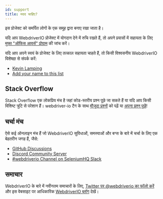 ```yaml
---
id: support
title: मदद चाहिए?
---
```


इस प्रोजेक्ट को समर्पित लोगों के एक समूह द्वारा बनाए रखा जाता है।

यदि आप WebdriverIO प्रोजेक्ट में योगदान देने में रुचि रखते हैं, तो अपने प्रयासों में सहायता के लिए [मुफ्त "ऑफिस आवर्स" प्रोग्राम](/blog/2020/07/01/office-hours) की जांच करें।

यदि आप अपने स्वयं के प्रोजेक्ट के लिए तत्काल सहायता चाहते हैं, तो किसी विश्वसनीय WebdriverIO विशेषज्ञ से संपर्क करें:

- [Kevin Lamping](https://www.codementor.io/@kevinlamping)
- [Add your name to this list](https://github.com/webdriverio/webdriverio/edit/master/website/docs/Support.md)

## Stack Overflow

Stack Overflow एक लोकप्रिय मंच है जहां कोड-स्तरीय प्रश्न पूछे जा सकते हैं या यदि आप किसी विशिष्ट त्रुटि से परेशान हैं। webdriver-io टैग के साथ [मौजूदा प्रश्नों](https://stackoverflow.com/questions/tagged/webdriver-io) को पढ़ें या [अपना प्रश्न पूछें](https://stackoverflow.com/questions/ask?tags=webdriver-io)!

## चर्चा मंच

ऐसे कई ऑनलाइन मंच हैं जो WebdriverIO सुविधाओं, समस्याओं और बग्स के बारे में चर्चा के लिए एक बेहतरीन जगह हैं, जैसे:

- [GitHub Discussions](https://github.com/webdriverio/webdriverio/discussions)
- [Discord Community Server](https://discord.webdriver.io)
- [#webdriverio Channel on SeleniumHQ Slack](https://join.slack.com/t/seleniumhq/shared_invite/zt-vv33sc0w-VKKQop3WDV_lfrLXGGHvDw)

## समाचार

WebdriverIO के बारे में नवीनतम समाचारों के लिए, [Twitter पर @webdriverio का फॉलो करें](https://twitter.com/webdriverio) और इस वेबसाइट पर आधिकारिक [WebdriverIO ब्लॉग](/blog) देखें।